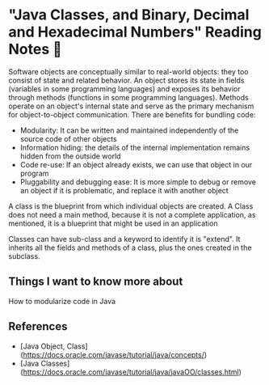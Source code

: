 # "Java Classes, and Binary, Decimal and Hexadecimal Numbers" Reading Notes 📖

Software objects are conceptually similar to real-world objects: they too consist of state and related behavior. An object stores its state in fields (variables in some programming languages) and exposes its behavior through methods (functions in some programming languages). Methods operate on an object's internal state and serve as the primary mechanism for object-to-object communication. 
There are benefits for bundling code: 
- Modularity: It can be written and maintained independently of the source code of other objects
- Information hiding: the details of the internal implementation remains hidden from the outside world
- Code re-use: If an object already exists, we can use that object in our program
- Pluggability and debugging ease: It is more simple to debug or remove an object if it is problematic, and replace it with another object

A class is the blueprint from which individual objects are created. A Class does not need a main method, because it is not a complete application, as mentioned, it is a blueprint that might be used in an application

Classes can have sub-class and a keyword to identify it is "extend". It inherits all the fields and methods of a class, plus the ones created in the subclass.

## Things I want to know more about

How to modularize code in Java

## References

- [Java Object, Class] (https://docs.oracle.com/javase/tutorial/java/concepts/)
- [Java Classes] (https://docs.oracle.com/javase/tutorial/java/javaOO/classes.html)

